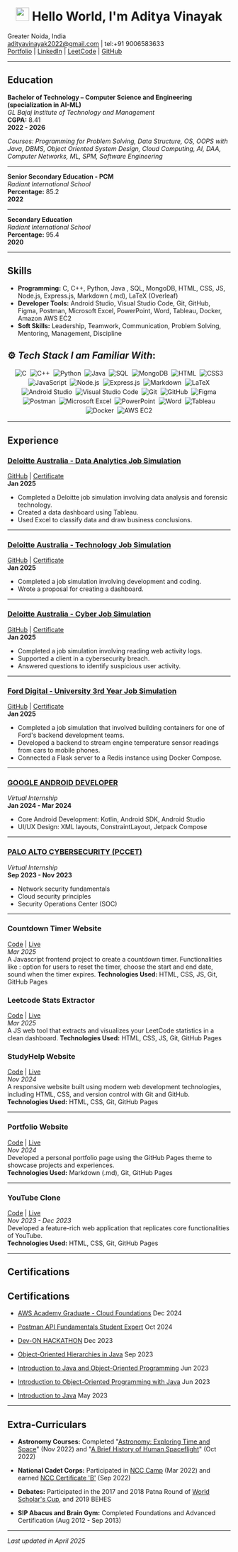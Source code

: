 <h1 align="center"><img src="https://emojis.slackmojis.com/emojis/images/1531849430/4246/blob-sunglasses.gif?1531849430" width="30"/> Hello World, I'm  Aditya Vinayak</h1>

Greater Noida, India  
[adityavinayak2022@gmail.com](mailto:adityavinayak2022@gmail.com) | tel:+91 9006583633  
[Portfolio](https://adityav42.github.io/) | [LinkedIn](https://www.linkedin.com/in/adityavinayak/) | [LeetCode](https://leetcode.com/u/adityav2022/) | [GitHub](https://github.com/AdityAV42)

---

## Education

**Bachelor of Technology – Computer Science and Engineering (specialization in AI-ML)**  
_GL Bajaj Institute of Technology and Management_  
**CGPA:** 8.41  
**2022 - 2026**  

_Courses: Programming for Problem Solving, Data Structure, OS, OOPS with Java, DBMS, Object Oriented System Design, Cloud Computing, AI, DAA, Computer Networks, ML, SPM, Software Engineering_

---

**Senior Secondary Education - PCM**  
_Radiant International School_  
**Percentage:** 85.2  
**2022**  

---

**Secondary Education**  
_Radiant International School_  
**Percentage:** 95.4  
**2020**

---

## Skills

- **Programming:** C, C++, Python, Java , SQL, MongoDB, HTML, CSS, JS, Node.js, Express.js, Markdown (.md), LaTeX (Overleaf)
- **Developer Tools:** Android Studio, Visual Studio Code, Git, GitHub, Figma, Postman, Microsoft Excel, PowerPoint, Word, Tableau, Docker, Amazon AWS EC2
- **Soft Skills:** Leadership, Teamwork, Communication, Problem Solving, Mentoring, Management, Discipline


## ⚙️ *Tech Stack I am Familiar With*:

<p align="center">
  <img alt="C" src="https://img.shields.io/badge/c%20-%2300599C.svg?&style=for-the-badge&logo=c&logoColor=white" style="margin:2px;"/>
  <img alt="C++" src="https://img.shields.io/badge/c++%20-%2300599C.svg?&style=for-the-badge&logo=c%2B%2B&logoColor=white" style="margin:2px;"/>
  <img alt="Python" src="https://img.shields.io/badge/python%20-%2314354C.svg?&style=for-the-badge&logo=python&logoColor=white" style="margin:2px;"/>
  <img alt="Java" src="https://img.shields.io/badge/java%20-%23143554.svg?&style=for-the-badge&logo=java&logoColor=white" style="margin:2px;"/>
  <img alt="SQL" src="https://img.shields.io/badge/sql%20-%234F5B93.svg?&style=for-the-badge&logo=postgresql&logoColor=white" style="margin:2px;"/>
  <img alt="MongoDB" src="https://img.shields.io/badge/mongodb%20-%2347A248.svg?&style=for-the-badge&logo=mongodb&logoColor=white" style="margin:2px;"/>
  <img alt="HTML" src="https://img.shields.io/badge/html5%20-%23E34F26.svg?&style=for-the-badge&logo=html5&logoColor=white" style="margin:2px;"/>
  <img alt="CSS3" src="https://img.shields.io/badge/css3%20-%231572B6.svg?&style=for-the-badge&logo=css3&logoColor=white" style="margin:2px;"/>
  <img alt="JavaScript" src="https://img.shields.io/badge/javascript%20-%23F7DF1E.svg?&style=for-the-badge&logo=javascript&logoColor=black" style="margin:2px;"/>
  <img alt="Node.js" src="https://img.shields.io/badge/node.js%20-%23339933.svg?&style=for-the-badge&logo=nodedotjs&logoColor=white" style="margin:2px;"/>
  <img alt="Express.js" src="https://img.shields.io/badge/express.js%20-%23000000.svg?&style=for-the-badge&logo=express&logoColor=white" style="margin:2px;"/>
  <img alt="Markdown" src="https://img.shields.io/badge/markdown%20-%23000000.svg?&style=for-the-badge&logo=markdown&logoColor=white" style="margin:2px;"/>
  <img alt="LaTeX" src="https://img.shields.io/badge/latex%20-%23008080.svg?&style=for-the-badge&logo=latex&logoColor=white" style="margin:2px;"/>
  <img alt="Android Studio" src="https://img.shields.io/badge/android%20studio%20-%233DDC84.svg?&style=for-the-badge&logo=androidstudio&logoColor=white" style="margin:2px;"/>
  <img alt="Visual Studio Code" src="https://img.shields.io/badge/visual%20studio%20code%20-%23007ACC.svg?&style=for-the-badge&logo=visualstudiocode&logoColor=white" style="margin:2px;"/>
  <img alt="Git" src="https://img.shields.io/badge/git%20-%23F05032.svg?&style=for-the-badge&logo=git&logoColor=white" style="margin:2px;"/>
  <img alt="GitHub" src="https://img.shields.io/badge/github%20-%23121011.svg?&style=for-the-badge&logo=github&logoColor=white" style="margin:2px;"/>
  <img alt="Figma" src="https://img.shields.io/badge/figma%20-%23F24E1E.svg?&style=for-the-badge&logo=figma&logoColor=white" style="margin:2px;"/>
  <img alt="Postman" src="https://img.shields.io/badge/postman%20-%23FF6C37.svg?&style=for-the-badge&logo=postman&logoColor=white" style="margin:2px;"/>
  <img alt="Microsoft Excel" src="https://img.shields.io/badge/microsoft%20excel%20-%231D6F42.svg?&style=for-the-badge&logo=microsoft-excel&logoColor=white" style="margin:2px;"/>
  <img alt="PowerPoint" src="https://img.shields.io/badge/microsoft%20powerpoint%20-%23D83B01.svg?&style=for-the-badge&logo=microsoft-powerpoint&logoColor=white" style="margin:2px;"/>
  <img alt="Word" src="https://img.shields.io/badge/microsoft%20word%20-%230073B6.svg?&style=for-the-badge&logo=microsoft-word&logoColor=white" style="margin:2px;"/>
  <img alt="Tableau" src="https://img.shields.io/badge/tableau%20-%232C3E50.svg?&style=for-the-badge&logo=tableau&logoColor=white" style="margin:2px;"/>
  <img alt="Docker" src="https://img.shields.io/badge/docker%20-%232496ED.svg?&style=for-the-badge&logo=docker&logoColor=white" style="margin:2px;"/>
  <img alt="AWS EC2" src="https://img.shields.io/badge/aws%20ec2%20-%23FF9900.svg?&style=for-the-badge&logo=amazon-aws&logoColor=white" style="margin:2px;"/>
</p>


---

## Experience

### [Deloitte Australia - Data Analytics Job Simulation](https://github.com/AdityAV42/Deloitte-Forage-Virtual-internship)  
[GitHub](https://github.com/AdityAV42/Deloitte-Forage-Virtual-internship) | [Certificate](https://forage-uploads-prod.s3.amazonaws.com/completion-certificates/9PBTqmSxAf6zZTseP/io9DzWKe3PTsiS6GG_9PBTqmSxAf6zZTseP_gCaLsnqfkymyFdaep_1738140056334_completion_certificate.pdf)  
**Jan 2025**  
- Completed a Deloitte job simulation involving data analysis and forensic technology.
- Created a data dashboard using Tableau.
- Used Excel to classify data and draw business conclusions.

---

### [Deloitte Australia - Technology Job Simulation](https://github.com/AdityAV42/Deloitte-Forage-Virtual-internship)  
[GitHub](https://github.com/AdityAV42/Deloitte-Forage-Virtual-internship) | [Certificate](https://forage-uploads-prod.s3.amazonaws.com/completion-certificates/9PBTqmSxAf6zZTseP/udmxiyHeqYQLkTPvf_9PBTqmSxAf6zZTseP_gCaLsnqfkymyFdaep_1738087801792_completion_certificate.pdf)  
**Jan 2025**  
- Completed a job simulation involving development and coding.
- Wrote a proposal for creating a dashboard.

---

### [Deloitte Australia - Cyber Job Simulation](https://github.com/AdityAV42/Deloitte-Forage-Virtual-internship)  
[GitHub](https://github.com/AdityAV42/Deloitte-Forage-Virtual-internship) | [Certificate](https://forage-uploads-prod.s3.amazonaws.com/completion-certificates/9PBTqmSxAf6zZTseP/E9pA6qsdbeyEkp3ti_9PBTqmSxAf6zZTseP_gCaLsnqfkymyFdaep_1738029062124_completion_certificate.pdf)  
**Jan 2025**  
- Completed a job simulation involving reading web activity logs.
- Supported a client in a cybersecurity breach.
- Answered questions to identify suspicious user activity.

---

### [Ford Digital - University 3rd Year Job Simulation](https://github.com/AdityAV42/tributary)  
[GitHub](https://github.com/AdityAV42/tributary) | [Certificate](https://forage-uploads-prod.s3.amazonaws.com/completion-certificates/RwKkimvLMkHbEHKAA/NijmH479TnRZ73dLB_RwKkimvLMkHbEHKAA_gCaLsnqfkymyFdaep_1737907610625_completion_certificate.pdf)  
**Jan 2025**  
- Completed a job simulation that involved building containers for one of Ford's backend development teams.
- Developed a backend to stream engine temperature sensor readings from cars to mobile phones.
- Connected a Flask server to a Redis instance using Docker Compose.

---

### [GOOGLE ANDROID DEVELOPER](https://aictecert.eduskillsfoundation.org/pages/home/verify.php?cert=9e62a3ea20be4e2c62cf21105d6bc310)  
_Virtual Internship_  
**Jan 2024 - Mar 2024**  
- Core Android Development: Kotlin, Android SDK, Android Studio
- UI/UX Design: XML layouts, ConstraintLayout, Jetpack Compose

---

### [PALO ALTO CYBERSECURITY (PCCET)](https://aictecert.eduskillsfoundation.org/pages/home/verify.php?cert=791ccb06aa7dc90fcc96c77ad06cfeb9)  
_Virtual Internship_  
**Sep 2023 - Nov 2023**  
- Network security fundamentals
- Cloud security principles
- Security Operations Center (SOC)


---

### **Countdown Timer Website**  
[Code](https://github.com/AdityAV42/Countdown_Timer) | [Live](https://adityav42.github.io/Countdown_Timer/)  
_Mar 2025_  
A Javascript frontend project to create a countdown timer. Functionalities like : option for users to reset the timer, choose the start and end date, sound  when the timer expires. 
**Technologies Used:** HTML, CSS, JS, Git, GitHub Pages

### **Leetcode Stats Extractor**  
[Code](https://github.com/AdityAV42/Leetcode_Stats_Extractor) | [Live](https://adityav42.github.io/Leetcode_Stats_Extractor/)  
_Mar 2025_  
A JS web tool that extracts and visualizes your LeetCode statistics in a clean dashboard. 
**Technologies Used:** HTML, CSS, JS, Git, GitHub Pages


### **StudyHelp Website**  
[Code](https://github.com/AdityAV42/StudyHelp_Website) | [Live](https://adityav42.github.io/StudyHelp_Website/)  
_Nov 2024_  
A responsive website built using modern web development technologies, including HTML, CSS, and version control with Git and GitHub.  
**Technologies Used:** HTML, CSS, Git, GitHub Pages

---

### **Portfolio Website**  
[Code](https://github.com/AdityAV42/AdityAV42.github.io/) | [Live](https://adityav42.github.io/)  
_Nov 2024_  
Developed a personal portfolio page using the GitHub Pages theme to showcase projects and experiences.  
**Technologies Used:** Markdown (.md), Git, GitHub Pages

---

### **YouTube Clone**  
[Code](https://github.com/AdityAV42/YouTube_Clone) | [Live](https://adityav42.github.io/YouTube_Clone/)  
_Nov 2023 - Dec 2023_  
Developed a feature-rich web application that replicates core functionalities of YouTube.  
**Technologies Used:** HTML, CSS, Git, GitHub Pages


---

## Certifications

## Certifications

- [AWS Academy Graduate - Cloud Foundations](https://www.credly.com/badges/d781aff5-daaa-4fcd-bf08-1937fcfc33b6/linked_in_profile)  Dec 2024

- [Postman API Fundamentals Student Expert](https://badgr.com/public/assertions/hl21YTR-RLi1J6-36h4NcA)  Oct 2024

- [Dev-ON HACKATHON](https://verification.givemycertificate.com/v/c26f2741-9f92-4638-b0ec-2e80b560769c)   Dec 2023

- [Object-Oriented Hierarchies in Java](https://www.coursera.org/account/accomplishments/verify/ASHUX8AMQCZF)   Sep 2023

- [Introduction to Java and Object-Oriented Programming](https://www.coursera.org/account/accomplishments/verify/2XLGMRKXXT9U)   Jun 2023

- [Introduction to Object-Oriented Programming with Java](https://www.coursera.org/account/accomplishments/verify/RMHVB3G6XPQE)  Jun 2023

- [Introduction to Java](https://www.coursera.org/account/accomplishments/verify/B4LAFNH2EZJF)  May 2023


---

## Extra-Curriculars

- **Astronomy Courses:** Completed "[Astronomy: Exploring Time and Space](https://www.coursera.org/account/accomplishments/verify/YGS4TM5MSRHW)" (Nov 2022) and "[A Brief History of Human Spaceflight](https://www.coursera.org/account/accomplishments/verify/LWVQ5R9X2GEV)" (Oct 2022)

- **National Cadet Corps:** Participated in [NCC Camp](https://drive.google.com/file/d/1-q5mwbuSk5JOws_gsdbFZhL1Iqp8XRz1/view?usp=sharing) (Mar 2022) and earned [NCC Certificate 'B'](https://drive.google.com/file/d/13SUIeOUE-LiTs_OrYagwgtEXhzfoWg6y/view?usp=sharing) (Sep 2022)

- **Debates:** Participated in the 2017 and 2018 Patna Round of [World Scholar's Cup](https://drive.google.com/file/d/1VXcA1lXSkWJXn70hkxmYoNxpK0wQyi1J/view?usp=sharing), and 2019 BEHES

- **SIP Abacus and Brain Gym:** Completed Foundations and Advanced Certification (Aug 2012 - Sep 2013)

---

_Last updated in April 2025_



